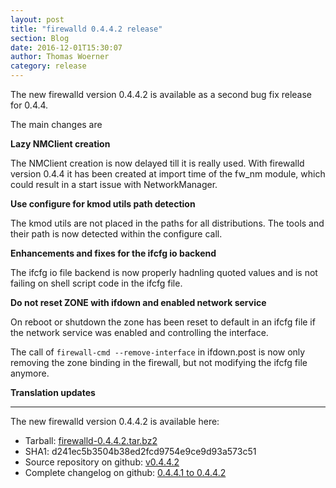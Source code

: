 ```yaml
---
layout: post
title: "firewalld 0.4.4.2 release"
section: Blog
date: 2016-12-01T15:30:07
author: Thomas Woerner
category: release
---
```


The new firewalld version 0.4.4.2 is available as a second bug fix release for 0.4.4.

The main changes are

**Lazy NMClient creation**

The NMClient creation is now delayed till it is really used. With firewalld version 0.4.4 it has been created at import time of the fw_nm module, which could result in a start issue with NetworkManager.

**Use configure for kmod utils path detection**

The kmod utils are not placed in the paths for all distributions. The tools and their path is now detected within the configure call.

**Enhancements and fixes for the ifcfg io backend**

The ifcfg io file backend is now properly hadnling quoted values and is not failing on shell script code in the ifcfg file.

**Do not reset ZONE with ifdown and enabled network service**

On reboot or shutdown the zone has been reset to default in an ifcfg file if the network service was enabled and controlling the interface.
    
The call of `firewall-cmd --remove-interface` in ifdown.post is now only removing the zone binding in the firewall, but not modifying the ifcfg file anymore.
    
**Translation updates**

***

The new firewalld version 0.4.4.2 is available here:

 * Tarball: [firewalld-0.4.4.2.tar.bz2](https://fedorahosted.org/released/firewalld/firewalld-0.4.4.2.tar.bz2)
 * SHA1: d241ec5b3504b38ed2fcd9754e9ce9d93a573c51
 * Source repository on github: [v0.4.4.2](https://github.com/t-woerner/firewalld/releases/tag/v0.4.4.2)
 * Complete changelog on github: [0.4.4.1 to 0.4.4.2](https://github.com/t-woerner/firewalld/compare/v0.4.4.1...v0.4.4.2)

